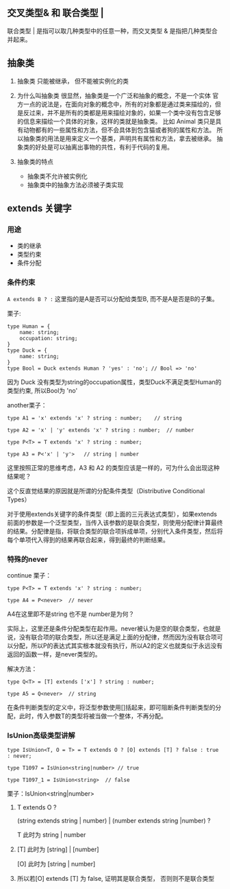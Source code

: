 ## 交叉类型& 和 联合类型 |
联合类型 | 是指可以取几种类型中的任意一种，而交叉类型 & 是指把几种类型合并起来。


## 抽象类

1. 抽象类
只能被继承， 但不能被实例化的类

2. 为什么叫抽象类
很显然，抽象类是一个广泛和抽象的概念，不是一个实体
官方一点的说法是，在面向对象的概念中，所有的对象都是通过类来描绘的，但是反过来，并不是所有的类都是用来描绘对象的，如果一个类中没有包含足够的信息来描绘一个具体的对象，这样的类就是抽象类。
比如 Animal 类只是具有动物都有的一些属性和方法，但不会具体到包含猫或者狗的属性和方法。
所以抽象类的用法是用来定义一个基类，声明共有属性和方法，拿去被继承。
抽象类的好处是可以抽离出事物的共性，有利于代码的复用。

3. 抽象类的特点
    * 抽象类不允许被实例化
    * 抽象类中的抽象方法必须被子类实现


## extends 关键字

### 用途

* 类的继承
* 类型约束
* 条件分配

### 条件约束

`A extends B ? :`
这里指的是A是否可以分配给类型B, 而不是A是否是B的子集。

栗子:
```
type Human = {
    name: string;
    occupation: string;
}
type Duck = {
    name: string;
}
type Bool = Duck extends Human ? 'yes' : 'no'; // Bool => 'no'
```

因为 Duck 没有类型为string的occupation属性，类型Duck不满足类型Human的类型约束, 所以Bool为 'no'

another栗子：

```
type A1 = 'x' extends 'x' ? string : number;    // string

type A2 = 'x' | 'y' extends 'x' ? string : number;  // number

type P<T> = T extends 'x' ? string : number;

type A3 = P<'x' | 'y'>   // string | number
```

这里按照正常的思维考虑，A3 和 A2 的类型应该是一样的，可为什么会出现这种结果呢？

这个反直觉结果的原因就是所谓的分配条件类型（Distributive Conditional Types）

对于使用extends关键字的条件类型（即上面的三元表达式类型），如果extends前面的参数是一个泛型类型，当传入该参数的是联合类型，则使用分配律计算最终的结果。分配律是指，将联合类型的联合项拆成单项，分别代入条件类型，然后将每个单项代入得到的结果再联合起来，得到最终的判断结果。

### 特殊的never

continue 栗子：

```
type P<T> = T extends 'x' ? string : number;

type A4 = P<never>  // never
```
A4在这里即不是string 也不是 number是为何？

实际上，这里还是条件分配类型在起作用。never被认为是空的联合类型，也就是说，没有联合项的联合类型，所以还是满足上面的分配律，然而因为没有联合项可以分配，所以P<T>的表达式其实根本就没有执行，所以A2的定义也就类似于永远没有返回的函数一样，是never类型的。

解决方法：

```
type Q<T> = [T] extends ['x'] ? string : number;

type A5 = Q<never>  // string
```
在条件判断类型的定义中，将泛型参数使用[]括起来，即可阻断条件判断类型的分配，此时，传入参数T的类型将被当做一个整体，不再分配。

### IsUnion高级类型讲解

```
type IsUnion<T, O = T> = T extends O ? [O] extends [T] ? false : true : never;

type T1097 = IsUnion<string|number> // true

type T1097_1 = IsUnion<string>  // false
```

栗子：IsUnion<string|number>

1. T extends O ? 

    (string extends string | number) | (number extends string |number) ?

    T 此时为 string | number

2. 
    [T] 此时为 [string] | [number]

    [O] 此时为 [string | number]

3. 所以若[O] extends [T] 为 false, 证明其是联合类型， 否则则不是联合类型
 